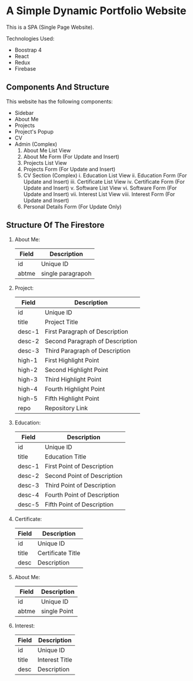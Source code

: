 # A Simple Dynamic Portfolio Website

This is a SPA (Single Page Website).

Technologies Used:
* Boostrap 4
* React 
* Redux
* Firebase

## Components And Structure

This website has the following components: 

* Sidebar
* About Me
* Projects
* Project's Popup
* CV
* Admin (Complex)
    1. About Me List View
    2. About Me Form (For Update and Insert)
    3. Projects List View
    4. Projects Form (For Update and Insert)
    5. CV Section (Complex)
        i. Education List View 
        ii. Education Form (For Update and Insert)
        iii. Certificate List View
        iv. Certificate Form (For Update and Insert)
        v. Software List View
        vi. Software Form (For Update and Insert)
        vii. Interest List View
        viii. Interest Form (For Update and Insert)
    6. Personal Details Form (For Update Only)

## Structure Of The Firestore

1. About Me: 

    | Field | Description       |
    | ----- | ----------------- |
    | id    | Unique ID         |
    | abtme | single paragrapoh |

2. Project: 

    | Field  | Description                     |
    | ------ | ------------------------------- |
    | id     | Unique ID                       | 
    | title  | Project Title                   |
    | desc-1 | First Paragraph of Description  |
    | desc-2 | Second Paragraph of Description |
    | desc-3 | Third Paragraph of Description  |
    | high-1 | First Highlight Point           |
    | high-2 | Second Highlight Point          |
    | high-3 | Third Highlight Point           |
    | high-4 | Fourth Highlight Point          |
    | high-5 | Fifth Highlight Point           |
    | repo   | Repository Link                 |

3. Education:

    | Field  | Description                     |
    | ------ | ------------------------------- |
    | id     | Unique ID                       | 
    | title  | Education Title                 |
    | desc-1 | First Point of Description      |
    | desc-2 | Second Point of Description     |
    | desc-3 | Third Point of Description      |
    | desc-4 | Fourth Point of Description     |
    | desc-5 | Fifth Point of Description      |

4. Certificate:

    | Field  | Description                     |
    | ------ | ------------------------------- |
    | id     | Unique ID                       | 
    | title  | Certificate Title               |
    | desc   | Description                     |

1. About Me: 

    | Field | Description      |
    | ----- | ---------------- |
    | id    | Unique ID        |
    | abtme | single Point     |

6. Interest:

    | Field  | Description                     |
    | ------ | ------------------------------- |
    | id     | Unique ID                       | 
    | title  | Interest Title               |
    | desc   | Description                     |

